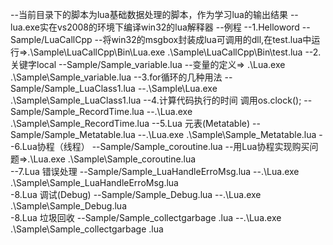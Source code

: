 --当前目录下的脚本为lua基础数据处理的脚本，作为学习lua的输出结果
--lua.exe实在vs2008的环境下编译win32的lua解释器
--例程
--1.Helloword
--Sample/LuaCallCpp     --将win32的msgbox封装成lua可调用的dll,在test.lua中运行=>.\Sample\LuaCallCpp\Bin\Lua.exe .\Sample\LuaCallCpp\Bin\test.lua
--2.关键字local
--Sample/Sample_variable.lua    --变量的定义=> .\Lua.exe .\Sample\Sample_variable.lua
--3.for循环的几种用法
--Sample/Sample_LuaClass1.lua   --.\Sample\Lua.exe .\Sample\Sample_LuaClass1.lua
--4.计算代码执行的时间 调用os.clock();
--Sample/Sample_RecordTime.lua  --.\Lua.exe .\Sample\Sample_RecordTime.lua
--5.Lua 元表(Metatable)
--Sample/Sample_Metatable.lua   --.\Lua.exe .\Sample\Sample_Metatable.lua
--6.Lua协程（线程）
--Sample/Sample_coroutine.lua   --用Lua协程实现购买问题=>.\Lua.exe .\Sample\Sample_coroutine.lua   
--7.Lua 错误处理 
--Sample/Sample_LuaHandleErroMsg.lua   --.\Lua.exe .\Sample\Sample_LuaHandleErroMsg.lua   
-8.Lua 调试(Debug)
--Sample/Sample_Debug.lua       --.\Lua.exe .\Sample\Sample_Debug.lua  
-8.Lua 垃圾回收
--Sample/Sample_collectgarbage .lua     --.\Lua.exe .\Sample\Sample_collectgarbage .lua  
